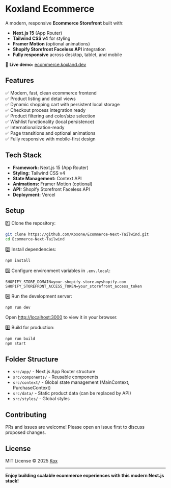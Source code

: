 # Koxland Ecommerce

A modern, responsive **Ecommerce Storefront** built with:

- **Next.js 15** (App Router)
- **Tailwind CSS v4** for styling
- **Framer Motion** (optional animations)
- **Shopify Storefront Faceless API** integration
- **Fully responsive** across desktop, tablet, and mobile

🚀 **Live demo:** [ecommerce.koxland.dev](https://ecommerce.koxland.dev/)

## Features

✅ Modern, fast, clean ecommerce frontend  
✅ Product listing and detail views  
✅ Dynamic shopping cart with persistent local storage  
✅ Checkout process integration ready  
✅ Product filtering and color/size selection  
✅ Wishlist functionality (local persistence)  
✅ Internationalization-ready  
✅ Page transitions and optional animations  
✅ Fully responsive with mobile-first design

## Tech Stack

- **Framework:** Next.js 15 (App Router)
- **Styling:** Tailwind CSS v4
- **State Management:** Context API
- **Animations:** Framer Motion (optional)
- **API:** Shopify Storefront Faceless API
- **Deployment:** Vercel

## Setup

1️⃣ Clone the repository:

```bash
git clone https://github.com/Koxone/Ecommerce-Next-Tailwind.git
cd Ecommerce-Next-Tailwind
```

2️⃣ Install dependencies:

```bash
npm install
```

3️⃣ Configure environment variables in `.env.local`:

```env
SHOPIFY_STORE_DOMAIN=your-shopify-store.myshopify.com
SHOPIFY_STOREFRONT_ACCESS_TOKEN=your_storefront_access_token
```

4️⃣ Run the development server:

```bash
npm run dev
```

Open [http://localhost:3000](http://localhost:3000) to view it in your browser.

5️⃣ Build for production:

```bash
npm run build
npm start
```

## Folder Structure

- `src/app/` - Next.js App Router structure
- `src/components/` - Reusable components
- `src/context/` - Global state management (MainContext, PurchaseContext)
- `src/data/` - Static product data (can be replaced by API)
- `src/styles/` - Global styles

## Contributing

PRs and issues are welcome! Please open an issue first to discuss proposed changes.

## License

MIT License © 2025 [Kox](https://github.com/Koxone)

---

**Enjoy building scalable ecommerce experiences with this modern Next.js stack!**

